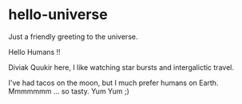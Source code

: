 # hello-universe
Just a friendly greeting to the universe. 

Hello Humans !!

Diviak Quukir here, I like watching star bursts and intergalictic travel.

I've had tacos on the moon, but I much prefer humans on Earth. 
Mmmmmmm ... so tasty.  Yum Yum ;) 
